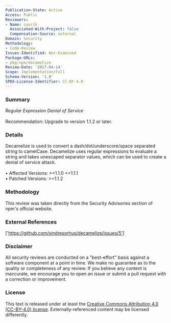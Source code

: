 ```yaml
---
Publication-State: Active
Access: Public
Reviewers:
- Name: saurik
  Associated-With-Project: false
  Compensation-Source: external
Domain: Security
Methodology:
- Code-Review
Issues-Identified: Not-Examined
Package-URLs:
- pkg:npm/decamelize
Review-Date: '2017-04-14'
Scope: Implementation/Full
Schema-Version: '1.0'
SPDX-License-Identifier: CC-BY-4.0
---
```

### Summary
*Regular Expression Denial of Service*<br><br>Recommendation: Upgrade to version 1.1.2 or later.
### Details
Decamelize is used to convert a dash/dot/underscore/space separated string to camelCase.   Decamelize uses regular expressions to evaluate a string and takes unescaped separator values, which can be used to create a denial of service attack.
<br><br>• Affected Versions: >=1.1.0 <=1.1.1
<br>• Patched Versions: >=1.1.2
### Methodology
This review was taken directly from the Security Advisories section of npm's official website.
### External References
['https://github.com/sindresorhus/decamelize/issues/5']
### Disclaimer
All security reviews are conducted on a "best-effort" basis against a software component at a point in time. We make no guarantee as to the quality or completeness of any review. If you believe any content is inaccurate, we encourage you to open an issue or submit a pull request with a correction or improvement.
### License
This text is released under at least the [Creative Commons Attribution 4.0 (CC-BY-4.0) license](https://creativecommons.org/licenses/by/4.0/legalcode.txt). Externally-referenced content may be licensed differently.
